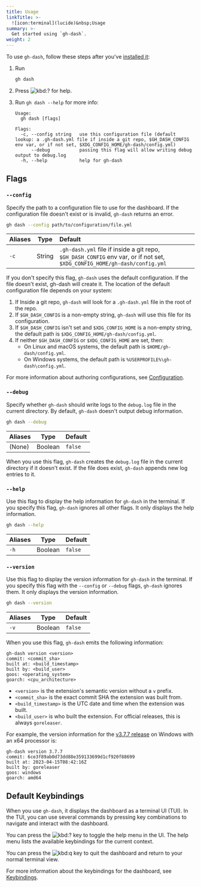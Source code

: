 ```yaml
---
title: Usage
linkTitle: >-
  ![icon:terminal](lucide)&nbsp;Usage
summary: >-
  Get started using `gh-dash`.
weight: 2
---
```


To use `gh-dash`, follow these steps after you've [installed it][01]:

1. Run

   ```bash
   gh dash
   ```

2. Press ![kbd:`?`]() for help.
3. Run `gh dash --help` for more info:

   ```text
   Usage:
     gh dash [flags]

   Flags:
     -c, --config string   use this configuration file (default lookup: a .gh-dash.yml file if inside a git repo, $GH_DASH_CONFIG env var, or if not set, $XDG_CONFIG_HOME/gh-dash/config.yml)
         --debug           passing this flag will allow writing debug output to debug.log
     -h, --help            help for gh-dash
   ```

## Flags

### `--config`

Specify the path to a configuration file to use for the dashboard. If the configuration file
doesn't exist or is invalid, `gh-dash` returns an error.

```bash
gh dash --config path/to/configuration/file.yml
```

| Aliases |  Type  |                Default                |
| :------ | :----: | :------------------------------------ |
| `-c`    | String | `.gh-dash.yml` file if inside a git repo, `$GH_DASH_CONFIG` env var, or if not set, `$XDG_CONFIG_HOME/gh-dash/config.yml` |

If you don't specify this flag, `gh-dash` uses the default configuration. If the file doesn't exist, gh-dash will create it. The location of the default configuration file depends on your system:

1. If Inside a git repo, `gh-dash` will look for a `.gh-dash.yml` file in the root of the repo.
2. If `$GH_DASH_CONFIG` is a non-empty string, `gh-dash` will use this file for
    its configuration.
3. If `$GH_DASH_CONFIG` isn't set and `$XDG_CONFIG_HOME` is a non-empty string,
    the default path is `$XDG_CONFIG_HOME/gh-dash/config.yml`.
4. If neither `$GH_DASH_CONFIG` or `$XDG_CONFIG_HOME` are set, then:
   - On Linux and macOS systems, the default path is `$HOME/gh-dash/config.yml`.
   - On Windows systems, the default path is `%USERPROFILE%\gh-dash\config.yml`.

For more information about authoring configurations, see [Configuration][02].

### `--debug`

Specify whether `gh-dash` should write logs to the `debug.log` file in the current directory. By
default, `gh-dash` doesn't output debug information.

```bash
gh dash --debug
```

| Aliases |  Type   | Default |
| :------ | :-----: | :------ |
| (None)  | Boolean | `false` |

When you use this flag, `gh-dash` creates the `debug.log` file in the current directory if it doesn't exist. If the file does exist, `gh-dash` appends new log entries to it.

### `--help`

Use this flag to display the help information for `gh-dash` in the terminal. If you specify this
flag, `gh-dash` ignores all other flags. It only displays the help information.

```bash
gh dash --help
```

| Aliases |  Type   | Default |
| :------ | :-----: | :------ |
| `-h`    | Boolean | `false` |

### `--version`

Use this flag to display the version information for `gh-dash` in the terminal. If you specify this
flag with the `--config` or `--debug` flags, `gh-dash` ignores them. It only displays the version
information.

```bash
gh dash --version
```

| Aliases |  Type   | Default |
| :------ | :-----: | :------ |
| `-v`    | Boolean | `false` |

When you use this flag, `gh-dash` emits the following information:

```text
gh-dash version <version>
commit: <commit_sha>
built at: <build_timestamp>
built by: <build_user>
goos: <operating_system>
goarch: <cpu_architecture>
```

- `<version>` is the extension's semantic version without a `v` prefix.
- `<commit_sha>` is the exact commit SHA the extension was built from.
- `<build_timestamp>` is the UTC date and time when the extension was built.
- `<build_user>` is who built the extension. For official releases, this is always `goreleaser`.

For example, the version information for the [v3.7.7 release][03] on Windows with an x64 processor
is:

```text
gh-dash version 3.7.7
commit: 6ce3f89ab0d73dd88e359133699d1cf920f88699
built at: 2023-04-15T08:42:16Z
built by: goreleaser
goos: windows
goarch: amd64
```

## Default Keybindings

When you use `gh-dash`, it displays the dashboard as a terminal UI (TUI). In the TUI, you can use
several commands by pressing key combinations to navigate and interact with the dashboard.

You can press the ![kbd:`?`]() key to toggle the help menu in the UI. The help menu lists the available
keybindings for the current context.

You can press the ![kbd:`q`]() key to quit the dashboard and return to your normal terminal view.

For more information about the keybindings for the dashboard, see [Keybindings][04].

[01]: ./installation.md
[02]: ../configuration/_index.md
[03]: https://github.com/dlvhdr/gh-dash/releases/tag/v3.7.7
[04]: keybindings/_index.md
